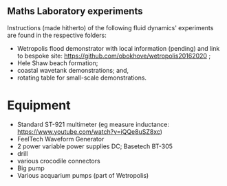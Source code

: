 ## Maths Laboratory experiments

Instructions (made hitherto) of the following fluid dynamics' experiments are found in the respective folders:
- Wetropolis flood demonstrator with local information (pending) and link to bespoke site: https://github.com/obokhove/wetropolis20162020 ;
- Hele Shaw beach formation;
- coastal wavetank demonstrations; and,
- rotating table for small-scale demonstrations.

# Equipment
- Standard ST-921 multimeter (eg measure inductance: https://www.youtube.com/watch?v=iQQe8uSZ8xc)
- FeelTech Waveform Generator
- 2 power variable power supplies DC; Basetech BT-305
- drill
- various crocodile connectors
- Big pump
- Various acquarium pumps (part of Wetropolis)
